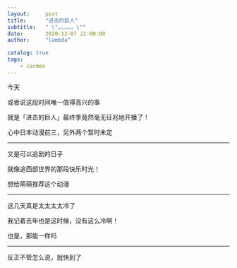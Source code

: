 ```yaml
---
layout:     post
title:      "进击的巨人"
subtitle:   " \"。。。。。。\""
date:       2020-12-07 22:00:00
author:     "lambda"

catalog: true
tags:
    - carmen
---
```


今天

或者说这段时间唯一值得高兴的事

就是「进击的巨人」最终季竟然毫无征兆地开播了！

心中日本动漫前三，另外两个暂时未定

---

又是可以追剧的日子

就像追西部世界的那段快乐时光！

想给萌萌推荐这个动漫

---

这几天真是太太太太冷了

我记着去年也是这时候，没有这么冷啊！

也是，那能一样吗

---

反正不管怎么说，就快到了
